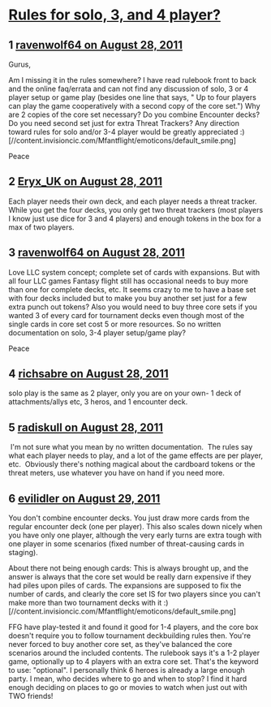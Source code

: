 # [Rules for solo, 3, and 4 player?](https://community.fantasyflightgames.com/topic/52281-rules-for-solo-3-and-4-player/)

## 1 [ravenwolf64 on August 28, 2011](https://community.fantasyflightgames.com/topic/52281-rules-for-solo-3-and-4-player/?do=findComment&comment=520964)

Gurus,

Am I missing it in the rules somewhere? I have read rulebook front to back and the online faq/errata and can not find any discussion of solo, 3 or 4 player setup or game play (besides one line that says, " Up to four players can play the game cooperatively with a second copy of the core set.") Why are 2 copies of the core set necessary? Do you combine Encounter decks? Do you need second set just for extra Threat Trackers? Any direction toward rules for solo and/or 3-4 player would be greatly appreciated :) [//content.invisioncic.com/Mfantflight/emoticons/default_smile.png]

Peace

## 2 [Eryx_UK on August 28, 2011](https://community.fantasyflightgames.com/topic/52281-rules-for-solo-3-and-4-player/?do=findComment&comment=520967)

Each player needs their own deck, and each player needs a threat tracker. While you get the four decks, you only get two threat trackers (most players I know just use dice for 3 and 4 players) and enough tokens in the box for a max of two players.

## 3 [ravenwolf64 on August 28, 2011](https://community.fantasyflightgames.com/topic/52281-rules-for-solo-3-and-4-player/?do=findComment&comment=520970)

Love LLC system concept; complete set of cards with expansions. But with all four LLC games Fantasy flight still has occasional needs to buy more than one for complete decks, etc. It seems crazy to me to have a base set with four decks included but to make you buy another set just for a few extra punch out tokens? Also you would need to buy three core sets if you wanted 3 of every card for tournament decks even though most of the single cards in core set cost 5 or more resources. So no written documentation on solo, 3-4 player setup/game play?

Peace

## 4 [richsabre on August 28, 2011](https://community.fantasyflightgames.com/topic/52281-rules-for-solo-3-and-4-player/?do=findComment&comment=520973)

solo play is the same as 2 player, only you are on your own- 1 deck of attachments/allys etc, 3 heros, and 1 encounter deck.

## 5 [radiskull on August 28, 2011](https://community.fantasyflightgames.com/topic/52281-rules-for-solo-3-and-4-player/?do=findComment&comment=521015)

 I'm not sure what you mean by no written documentation.  The rules say what each player needs to play, and a lot of the game effects are per player, etc.  Obviously there's nothing magical about the cardboard tokens or the threat meters, use whatever you have on hand if you need more.

## 6 [evilidler on August 29, 2011](https://community.fantasyflightgames.com/topic/52281-rules-for-solo-3-and-4-player/?do=findComment&comment=521319)

You don't combine encounter decks. You just draw more cards from the regular encounter deck (one per player). This also scales down nicely when you have only one player, although the very early turns are extra tough with one player in some scenarios (fixed number of threat-causing cards in staging).

About there not being enough cards: This is always brought up, and the answer is always that the core set would be really darn expensive if they had piles upon piles of cards. The expansions are supposed to fix the number of cards, and clearly the core set IS for two players since you can't make more than two tournament decks with it :) [//content.invisioncic.com/Mfantflight/emoticons/default_smile.png]

FFG have play-tested it and found it good for 1-4 players, and the core box doesn't require you to follow tournament deckbuilding rules then. You're never forced to buy another core set, as they've balanced the core scenarios around the included contents. The rulebook says it's a 1-2 player game, optionally up to 4 players with an extra core set. That's the keyword to use: "optional". I personally think 6 heroes is already a large enough party. I mean, who decides where to go and when to stop? I find it hard enough deciding on places to go or movies to watch when just out with TWO friends!

